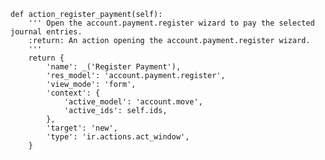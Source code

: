     def action_register_payment(self):
        ''' Open the account.payment.register wizard to pay the selected journal entries.
        :return: An action opening the account.payment.register wizard.
        '''
        return {
            'name': _('Register Payment'),
            'res_model': 'account.payment.register',
            'view_mode': 'form',
            'context': {
                'active_model': 'account.move',
                'active_ids': self.ids,
            },
            'target': 'new',
            'type': 'ir.actions.act_window',
        }